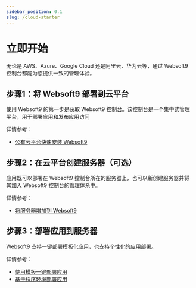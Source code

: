 ```yaml
---
sidebar_position: 0.1
slug: /cloud-starter
---
```


# 立即开始

无论是 AWS、Azure、Google Cloud 还是阿里云、华为云等，通过 Websoft9 控制台都能为您提供一致的管理体验。  

## 步骤1：将 Websoft9 部署到云平台

使用 Websoft9 的第一步是获取 Websoft9 控制台。该控制台是一个集中式管理平台，用于部署应用和发布应用访问

详情参考：

- [公有云平台快速安装 Websoft9](./install/cloud)

## 步骤2：在云平台创建服务器（可选）

应用既可以部署在 Websoft9 控制台所在的服务器上，也可以新创建服务器并将其加入 Websoft9 控制台的管理体系中。

详情参考：

- [将服务器增加到 Websoft9](./server-add)

## 步骤3：部署应用到服务器

Websoft9 支持一键部署模板化应用，也支持个性化的应用部署。

详情参考：

- [使用模板一键部署应用](./appstore-guide)
- [基于程序环境部署应用](./runtime)